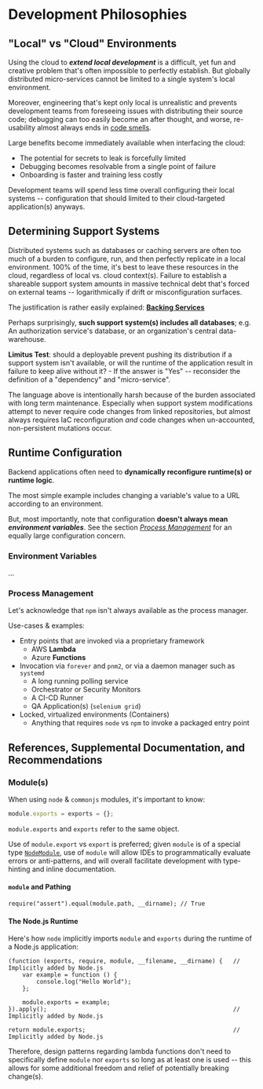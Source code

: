 # Development Philosophies #

## "Local" vs "Cloud" Environments ##

Using the cloud to ***extend local development*** is a difficult, yet fun and creative problem that's often
impossible to perfectly establish. But globally distributed micro-services cannot be limited to a single system's 
local environment.

Moreover, engineering that's kept only local is unrealistic and prevents development
teams from foreseeing issues with distributing their source code; debugging can too easily become an
after thought, and worse, re-usability almost always ends in [code smells](https://en.wikipedia.org/wiki/Code_smell).

Large benefits become immediately available when interfacing the cloud:
- The potential for secrets to leak is forcefully limited
- Debugging becomes resolvable from a single point of failure
- Onboarding is faster and training less costly

Development teams will spend less time overall configuring their local systems -- configuration that should
limited to their cloud-targeted application(s) anyways.

## Determining Support Systems ##

Distributed systems such as databases or caching servers are often too much of a burden to
configure, run, and then perfectly replicate in a local environment. 100% of the time, it's
best to leave these resources in the cloud, regardless of local vs. cloud context(s). Failure
to establish a shareable support system amounts in massive technical debt that's forced on external
teams -- logarithmically if drift or misconfiguration surfaces.

The justification is rather easily explained: [**Backing Services**](https://12factor.net/backing-services)

Perhaps surprisingly, **such support system(s) includes all databases**; e.g. An authorization service's
database, or an organization's central data-warehouse.

**Limitus Test**: should a deployable prevent pushing its distribution if a support system isn't available, or will the 
runtime of the application result in failure to keep alive without it?
    - If the answer is "Yes" -- reconsider the definition of a "dependency" and "micro-service".
    
The language above is intentionally harsh because of the burden associated with long term maintenance. Especially
when support system modifications attempt to never require code changes from linked repositories, but almost always
requires IaC reconfiguration *and* code changes when un-accounted, non-persistent mutations occur.

## Runtime Configuration ##

Backend applications often need to **dynamically reconfigure runtime(s) or runtime logic**. 

The most simple example includes changing a variable's value to a URL according to an environment.

But, most importantly, note that configuration **doesn't always mean *environment 
variables***. See the section [*Process Management*](#process-management) for an equally
large configuration concern.

### Environment Variables ###

...

### Process Management ###

Let's acknowledge that `npm` isn't always available as the process manager. 

Use-cases & examples:

- Entry points that are invoked via a proprietary framework
    - AWS **Lambda**
    - Azure **Functions**
- Invocation via `forever` and `pnm2`, or via a daemon manager such as `systemd`
    - A long running polling service
    - Orchestrator or Security Monitors
    - A CI-CD Runner
    - QA Application(s) (`selenium grid`)
- Locked, virtualized environments (Containers)
    - Anything that requires `node` vs `npm` to invoke a packaged entry point

## References, Supplemental Documentation, and Recommendations ##

### Module(s) ###

When using `node` & `commonjs` modules, it's important to know:

```js
module.exports = exports = {};
```

`module.exports` and `exports` refer to the same object.

Use of `module.export` vs `export` is preferred; given `module` is of a
special type [`NodeModule`](https://nodejs.org/api/modules.html), use of `module` will allow 
IDEs to programmatically evaluate errors or anti-patterns, and will overall facilitate 
development with type-hinting and inline documentation.

#### `module` and Pathing ####

```node
require("assert").equal(module.path, __dirname); // True
```

#### The Node.js Runtime ####

Here's how `node` implicitly imports `module` and `exports` during the runtime
of a Node.js application:

```node
(function (exports, require, module, __filename, __dirname) {   // Implicitly added by Node.js
    var example = function () {
        console.log("Hello World");
    };

    module.exports = example;
}).apply();                                                     // Implicitly added by Node.js

return module.exports;                                          // Implicitly added by Node.js
```

Therefore, design patterns regarding lambda functions don't need to specifically define
`module` nor `exports` so long as at least one is used -- this allows for some additional 
freedom and relief of potentially breaking change(s).
